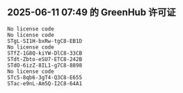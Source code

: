 ## 2025-06-11 07:49 的 GreenHub 许可证
```
No license code
No license code
STgL-SI1H-bxRw-tgC8-EB1D
No license code
STfZ-1G8Q-kiYW-DlC8-33CB
STdt-Zbto-eSU7-ETC8-242B
STdO-6izZ-8IL1-g7C8-8898
No license code
STc5-8qb6-3gT4-Q3C8-E655
STac-e9nL-Am5Q-I2C8-64A1
```
